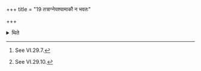 +++
title = "19 तत्राग्नेयश्यामाकौ न भवतः"

+++

<details><summary>थिते</summary>

19. In that case the sacrificial bread for Agni[^1] and the offering with Śyāmāka(-grains)[^2] do not take place there.  

[^1]: See VI.29.7.  

[^2]: See VI.29.10.
</details>
